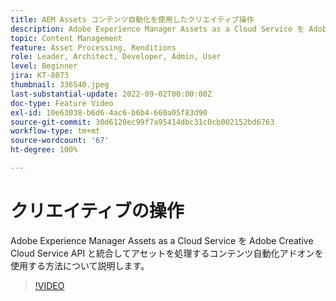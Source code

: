 ```yaml
---
title: AEM Assets コンテンツ自動化を使用したクリエイティブ操作
description: Adobe Experience Manager Assets as a Cloud Service を Adobe Creative Cloud Service API と統合してアセットを処理するコンテンツ自動化アドオンを使用する方法について説明します。
topic: Content Management
feature: Asset Processing, Renditions
role: Leader, Architect, Developer, Admin, User
level: Beginner
jira: KT-8073
thumbnail: 336540.jpeg
last-substantial-update: 2022-09-02T00:00:00Z
doc-type: Feature Video
exl-id: 10e63038-b6d6-4ac6-b6b4-660a05f83d90
source-git-commit: 30d6120ec99f7a95414dbc31c0cb002152bd6763
workflow-type: tm+mt
source-wordcount: '67'
ht-degree: 100%

---
```


# クリエイティブの操作

Adobe Experience Manager Assets as a Cloud Service を Adobe Creative Cloud Service API と統合してアセットを処理するコンテンツ自動化アドオンを使用する方法について説明します。

>[!VIDEO](https://video.tv.adobe.com/v/336540?quality=12&learn=on)
